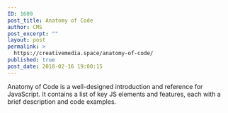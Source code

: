 ```yaml
---
ID: 1609
post_title: Anatomy of Code
author: CMS
post_excerpt: ""
layout: post
permalink: >
  https://creativemedia.space/anatomy-of-code/
published: true
post_date: 2018-02-16 19:00:15
---
```

Anatomy of Code is a well-designed introduction and reference for JavaScript. It contains a list of key JS elements and features, each with a brief description and code examples.